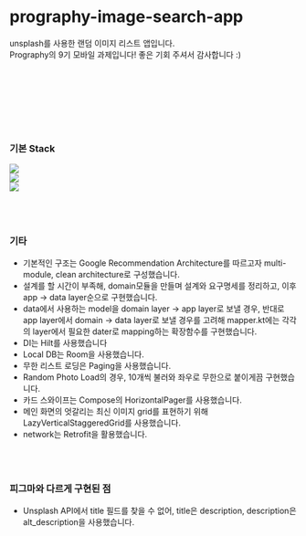 # prography-image-search-app

unsplash를 사용한 랜덤 이미지 리스트 앱입니다.</br>
Prography의 9기 모바일 과제입니다! 좋은 기회 주셔서 감사합니다 :)</br></br></br></br></br></br></br></br>




### 기본 Stack </br>
<img src="https://img.shields.io/badge/android-34A853?style=for-the-badge&logo=android&logoColor=white"></br>
<img src="https://img.shields.io/badge/Kotlin-7F52FF?style=for-the-badge&logo=kotlin&logoColor=white"></br>
<img src="https://img.shields.io/badge/jetpackcompose-4285F4?style=for-the-badge&logo=jetpackcompose&logoColor=white"></br></br></br></br>



### 기타 </br>
- 기본적인 구조는 Google Recommendation Architecture를 따르고자 multi-module, clean architecture로 구성했습니다.
- 설계를 할 시간이 부족해, domain모듈을 만들며 설계와 요구명세를 정리하고, 이후 app -> data layer순으로 구현했습니다.
- data에서 사용하는 model을 domain layer -> app layer로 보낼 경우, 반대로 app layer에서 domain -> data layer로 보낼 경우를 고려해 mapper.kt에는 각각의 layer에서 필요한 dater로 mapping하는 확장함수를 구현했습니다.
- DI는 Hilt를 사용했습니다
- Local DB는 Room을 사용했습니다.
- 무한 리스트 로딩은 Paging을 사용했습니다.
- Random Photo Load의 경우, 10개씩 불러와 좌우로 무한으로 붙이게끔 구현했습니다.
- 카드 스와이프는 Compose의 HorizontalPager를 사용했습니다.
- 메인 화면의 엇갈리는 최신 이미지 grid를 표현하기 위해 LazyVerticalStaggeredGrid를 사용했습니다.
- network는 Retrofit을 활용했습니다.</br></br></br></br>


### 피그마와 다르게 구현된 점 </br>
- Unsplash API에서 title 필드를 찾을 수 없어, title은 description, description은 alt_description을 사용했습니다.

